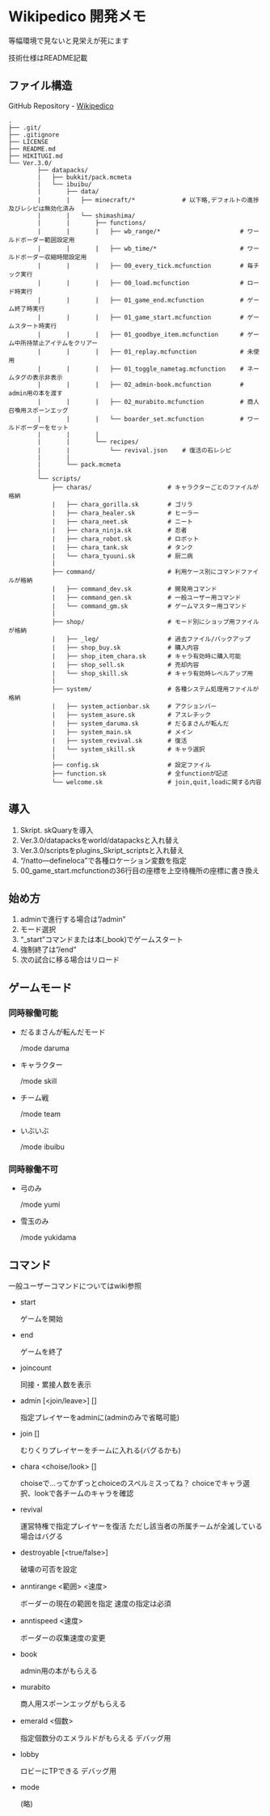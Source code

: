 # Wikipedico 開発メモ

等幅環境で見ないと見栄えが死にます

技術仕様はREADME記載


## ファイル構造
GitHub Repository - [Wikipedico](https://github.com/Shima-710/Wikipedico)

```
.
├── .git/
├── .gitignore
├── LICENSE
├── README.md
├── HIKITUGI.md
└── Ver.3.0/
		├── datapacks/
		|	├── bukkit/pack.mcmeta
		|	└── ibuibu/
		|		├── data/
		|		|	├── minecraft/*				# 以下略,デフォルトの進捗及びレシピは無効化済み
		|		|	└── shimashima/
		|		|		├── functions/
		|		|		|	├── wb_range/*						# ワールドボーダー範囲設定用
		|		|		|	├── wb_time/*						# ワールドボーダー収縮時間設定用
		|		|		|	├── 00_every_tick.mcfunction		# 毎チック実行
		|		|		|	├── 00_load.mcfunction				# ロード時実行
		|		|		|	├── 01_game_end.mcfunction			# ゲーム終了時実行
		|		|		|	├── 01_game_start.mcfunction		# ゲームスタート時実行
		|		|		|	├── 01_goodbye_item.mcfunction		# ゲーム中所持禁止アイテムをクリアー
		|		|		|	├── 01_replay.mcfunction			# 未使用
		|		|		|	├── 01_toggle_nametag.mcfunction	# ネームタグの表示非表示
		|		|		|	├── 02_admin-book.mcfunction		# admin用の本を渡す
		|		|		|	├── 02_murabito.mcfunction			# 商人召喚用スポーンエッグ
		|		|		|	└── boarder_set.mcfunction			# ワールドボーダーをセット
		|		|		|
		|		|		└── recipes/
		|		|			└── revival.json	# 復活の石レシピ
		|		|
		|		└── pack.mcmeta
		|
		└── scripts/
			├── charas/						# キャラクターごとのファイルが格納
			|	├── chara_gorilla.sk		# ゴリラ
			|	├── chara_healer.sk			# ヒーラー
			|	├── chara_neet.sk			# ニート
			|	├── chara_ninja.sk			# 忍者
			|	├── chara_robot.sk			# ロボット
			|	├── chara_tank.sk			# タンク
			|	└── chara_tyuuni.sk			# 厨二病
			|
			├── command/					# 利用ケース別にコマンドファイルが格納
			|	├── command_dev.sk			# 開発用コマンド
			|	├── command_gen.sk			# 一般ユーザー用コマンド
			|	└── command_gm.sk			# ゲームマスター用コマンド
			|
			├── shop/						# モード別にショップ用ファイルが格納
			|	├── _leg/					# 過去ファイル/バックアップ
			|	├── shop_buy.sk				# 購入内容
			|	├── shop_item_chara.sk		# キャラ有効時に購入可能
			|	├── shop_sell.sk			# 売却内容
			|	└── shop_skill.sk			# キャラ有効時レベルアップ用
			|
			├── system/						# 各種システム処理用ファイルが格納
			|	├── system_actionbar.sk		# アクションバー
			|	├── system_asure.sk			# アスレチック
			|	├── system_daruma.sk		# だるまさんが転んだ
			|	├── system_main.sk			# メイン
			|	├── system_revival.sk		# 復活
			|	└── system_skill.sk			# キャラ選択
			|
			├── config.sk					# 設定ファイル
			├── function.sk					# 全functionが記述
			└── welcome.sk					# join,quit,loadに関する内容
```


## 導入
1. Skript. skQuaryを導入
2. Ver.3.0/datapacksをworld/datapacksと入れ替え
3. Ver.3.0/scriptsをplugins_Skript_scriptsと入れ替え
4. “/natto—defineloca”で各種ロケーション変数を指定
5. 00_game_start.mcfunctionの36行目の座標を上空待機所の座標に書き換え

## 始め方
1. adminで進行する場合は”/admin”
2. モード選択
3. “_start”コマンドまたは本(_book)でゲームスタート
4. 強制終了は”/end”
5. 次の試合に移る場合はリロード

## ゲームモード
### 同時稼働可能
* だるまさんが転んだモード

	/mode daruma

* キャラクター

	/mode skill

* チーム戦

	/mode team

* いぶいぶ

	/mode ibuibu

### 同時稼働不可
* 弓のみ

	/mode yumi

* 雪玉のみ

	/mode yukidama

## コマンド
一般ユーザーコマンドについてはwiki参照

* start

	ゲームを開始

* end

	ゲームを終了

* joincount

	同接・累接人数を表示

* admin [<join/leave>]  [<player>]

	指定プレイヤーをadminに(adminのみで省略可能)

* join <team> [<player>]

	むりくりプレイヤーをチームに入れる(バグるかも)

* chara <choise/look> [<player>]

	choiseで…ってかずっとchoiceのスペルミスってね？
	choiceでキャラ選択、lookで各チームのキャラを確認

* revival

	運営特権で指定プレイヤーを復活
	ただし該当者の所属チームが全滅している場合はバグる

* destroyable [<true/false>]

	破壊の可否を設定

* anntirange <範囲> <速度>

	ボーダーの現在の範囲を指定
	速度の指定は必須

* anntispeed <速度>

	ボーダーの収集速度の変更

* book

	admin用の本がもらえる

* murabito

	商人用スポーンエッグがもらえる

* emerald <個数>

	指定個数分のエメラルドがもらえる
	デバッグ用

* lobby

	ロビーにTPできる
	デバッグ用

* mode

	(略)